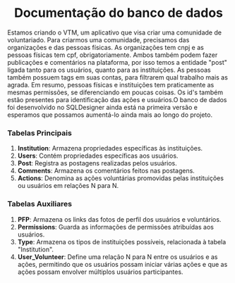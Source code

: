 <h1 align=center>Documentação do banco de dados</h1>

<p>Estamos criando o VTM, um aplicativo que visa criar uma comunidade de voluntariado. Para criarmos uma comunidade, precisamos das organizações e das pessoas físicas. As organizações tem cnpj e as pessoas físicas tem cpf, obrigatoriamente. Ambos também podem fazer publicações e comentários na plataforma, por isso temos a entidade "post" ligada tanto para os usuários, quanto para as instituições. As pessoas também possuem tags em suas contas, para filtrarem qual trabalho mais as agrada. Em resumo, pessoas físicas e instituições tem praticamente as mesmas permissões, se diferenciando em poucas coisas. Os id's também estão presentes para identificação das ações e usuários.O banco de dados foi desenvolvido no SQLDesigner ainda está na primeira versão e esperamos que possamos aumentá-lo ainda mais ao longo do projeto.</p>

### Tabelas Principais

1. **Institution**: Armazena propriedades específicas às instituições.
2. **Users**: Contém propriedades específicas aos usuários.
3. **Post**: Registra as postagens realizadas pelos usuários.
4. **Comments**: Armazena os comentários feitos nas postagens.
5. **Actions**: Denomina as ações voluntárias promovidas pelas instituições ou usuários em relações N para N.

### Tabelas Auxiliares

1. **PFP**: Armazena os links das fotos de perfil dos usuários e voluntários.
2. **Permissions**: Guarda as informações de permissões atribuídas aos usuários.
3. **Type**: Armazena os tipos de instituições possíveis, relacionada à tabela "Institution".
4. **User_Volunteer**: Define uma relação N para N entre os usuários e as ações, permitindo que os usuários possam iniciar várias ações e que as ações possam envolver múltiplos usuários participantes.